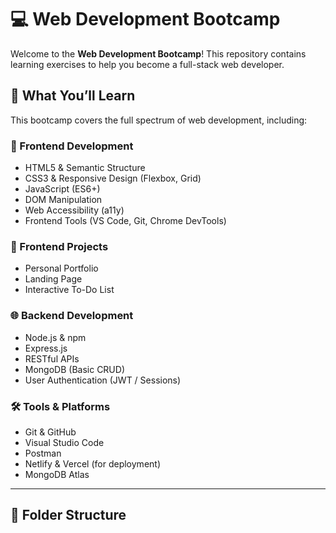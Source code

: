 # 💻 Web Development Bootcamp

Welcome to the **Web Development Bootcamp**! This repository contains learning  exercises to help you become a full-stack web developer.

## 🚀 What You’ll Learn

This bootcamp covers the full spectrum of web development, including:

### 🧱 Frontend Development
- HTML5 & Semantic Structure
- CSS3 & Responsive Design (Flexbox, Grid)
- JavaScript (ES6+)
- DOM Manipulation
- Web Accessibility (a11y)
- Frontend Tools (VS Code, Git, Chrome DevTools)

### 🎨 Frontend Projects
- Personal Portfolio
- Landing Page
- Interactive To-Do List

### 🌐 Backend Development
- Node.js & npm
- Express.js
- RESTful APIs
- MongoDB (Basic CRUD)
- User Authentication (JWT / Sessions)

### 🛠️ Tools & Platforms
- Git & GitHub
- Visual Studio Code
- Postman
- Netlify & Vercel (for deployment)
- MongoDB Atlas

---

## 📁 Folder Structure


